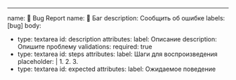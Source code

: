 ---
name: 🐞 Bug Report
name: 🐞 Баг
description: Сообщить об ошибке
labels: [bug]
body:
  - type: textarea
    id: description
    attributes:
      label: Описание
      description: Опишите проблему
    validations:
      required: true
  - type: textarea
    id: steps
    attributes:
      label: Шаги для воспроизведения
      placeholder: |
        1. 
        2. 
        3. 
  - type: textarea
    id: expected
    attributes:
      label: Ожидаемое поведение
